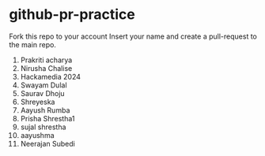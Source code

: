 # github-pr-practice

Fork this repo to your account
Insert your name and create a pull-request to the main repo.

1. Prakriti acharya
2. Nirusha Chalise
3. Hackamedia 2024
4. Swayam Dulal
5. Saurav Dhoju
6. Shreyeska
7. Aayush Rumba
8. Prisha Shrestha1
9. sujal shrestha 
10. aayushma
11. Neerajan Subedi
